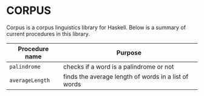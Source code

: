 # CORPUS

Corpus is a corpus linguistics library for Haskell. Below is a summary of current procedures in this library.

| **Procedure name** | Purpose                            | 
| ----------------- | ---------------------------------- | 
| `palindrome`      | checks if a word is a palindrome or not | 
| `averageLength`   | finds the average length of words in a list of words | 
